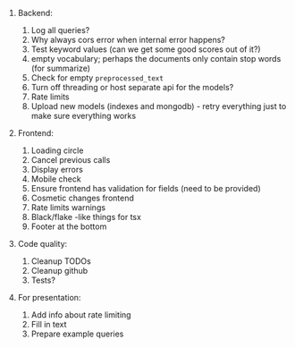 1. Backend:
   1. Log all queries?
   2. Why always cors error when internal error happens?
   3. Test keyword values (can we get some good scores out of it?)
   4. empty vocabulary; perhaps the documents only contain stop words (for summarize)
   5. Check for empty `preprocessed_text`
   6. Turn off threading or host separate api for the models?
   7. Rate limits
   8. Upload new models (indexes and mongodb) - retry everything just to make sure everything works


2. Frontend:
   1. Loading circle
   2. Cancel previous calls
   3. Display errors
   4. Mobile check   
   5. Ensure frontend has validation for fields (need to be provided) 
   6. Cosmetic changes frontend
   7. Rate limits warnings
   8. Black/flake -like things for tsx
   9. Footer at the bottom

3. Code quality:
   1. Cleanup TODOs
   2. Cleanup github
   3. Tests?

4. For presentation:
   1. Add info about rate limiting
   2. Fill in text
   3. Prepare example queries